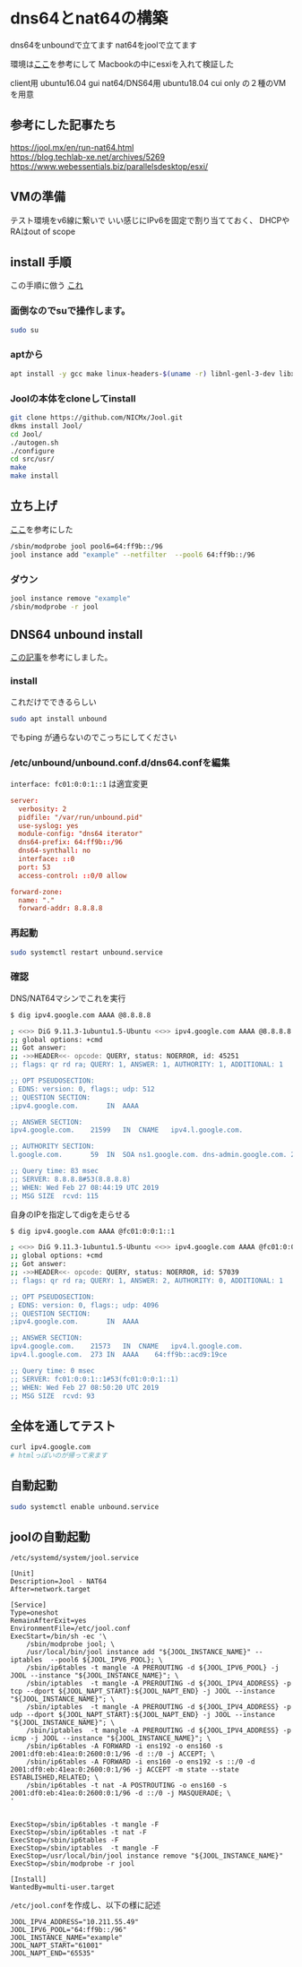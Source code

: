 # dns64とnat64の構築
dns64をunboundで立てます
nat64をjoolで立てます

環境は[ここ](https://www.webessentials.biz/parallelsdesktop/esxi/)を参考にして
Macbookの中にesxiを入れて検証した


client用 ubuntu16.04 gui
nat64/DNS64用 ubuntu18.04 cui only
の２種のVMを用意


## 参考にした記事たち
https://jool.mx/en/run-nat64.html  
https://blog.techlab-xe.net/archives/5269  
https://www.webessentials.biz/parallelsdesktop/esxi/  

## VMの準備
テスト環境をv6線に繋いで
いい感じにIPv6を固定で割り当てておく、
DHCPやRAはout of scope

## install 手順
この手順に倣う
[これ](https://jool.mx/en/install.html)


### 面倒なのでsuで操作します。
```bash
sudo su
```

### aptから
```bash
apt install -y gcc make linux-headers-$(uname -r) libnl-genl-3-dev libxtables-dev dkms git autoconf tar
```
### Joolの本体をcloneしてinstall
```bash
git clone https://github.com/NICMx/Jool.git
dkms install Jool/
cd Jool/
./autogen.sh
./configure
cd src/usr/
make
make install
```

## 立ち上げ

[ここ](https://jool.mx/en/run-nat64.html)を参考にした

```bash
/sbin/modprobe jool pool6=64:ff9b::/96
jool instance add "example" --netfilter  --pool6 64:ff9b::/96
```

### ダウン
```bash
jool instance remove "example"
/sbin/modprobe -r jool
```
## DNS64 unbound install
[この記事](https://blog.techlab-xe.net/archives/5269)を参考にしました。
### install
これだけでできるらしい
```bash
sudo apt install unbound
```
でもping
が通らないのでこっちにしてください
### /etc/unbound/unbound.conf.d/dns64.confを編集
`interface: fc01:0:0:1::1` は適宜変更
```/etc/unbound/unbound.conf.d/dns64.conf
server:
  verbosity: 2
  pidfile: "/var/run/unbound.pid"
  use-syslog: yes
  module-config: "dns64 iterator"
  dns64-prefix: 64:ff9b::/96
  dns64-synthall: no
  interface: ::0
  port: 53
  access-control: ::0/0 allow

forward-zone:
  name: "."
  forward-addr: 8.8.8.8
```
### 再起動

```bash
sudo systemctl restart unbound.service
```

### 確認
DNS/NAT64マシンでこれを実行
```bash
$ dig ipv4.google.com AAAA @8.8.8.8

; <<>> DiG 9.11.3-1ubuntu1.5-Ubuntu <<>> ipv4.google.com AAAA @8.8.8.8
;; global options: +cmd
;; Got answer:
;; ->>HEADER<<- opcode: QUERY, status: NOERROR, id: 45251
;; flags: qr rd ra; QUERY: 1, ANSWER: 1, AUTHORITY: 1, ADDITIONAL: 1

;; OPT PSEUDOSECTION:
; EDNS: version: 0, flags:; udp: 512
;; QUESTION SECTION:
;ipv4.google.com.		IN	AAAA

;; ANSWER SECTION:
ipv4.google.com.	21599	IN	CNAME	ipv4.l.google.com.

;; AUTHORITY SECTION:
l.google.com.		59	IN	SOA	ns1.google.com. dns-admin.google.com. 235857667 900 900 1800 60

;; Query time: 83 msec
;; SERVER: 8.8.8.8#53(8.8.8.8)
;; WHEN: Wed Feb 27 08:44:19 UTC 2019
;; MSG SIZE  rcvd: 115


```

自身のIPを指定してdigを走らせる
```bash
$ dig ipv4.google.com AAAA @fc01:0:0:1::1

; <<>> DiG 9.11.3-1ubuntu1.5-Ubuntu <<>> ipv4.google.com AAAA @fc01:0:0:1::1
;; global options: +cmd
;; Got answer:
;; ->>HEADER<<- opcode: QUERY, status: NOERROR, id: 57039
;; flags: qr rd ra; QUERY: 1, ANSWER: 2, AUTHORITY: 0, ADDITIONAL: 1

;; OPT PSEUDOSECTION:
; EDNS: version: 0, flags:; udp: 4096
;; QUESTION SECTION:
;ipv4.google.com.		IN	AAAA

;; ANSWER SECTION:
ipv4.google.com.	21573	IN	CNAME	ipv4.l.google.com.
ipv4.l.google.com.	273	IN	AAAA	64:ff9b::acd9:19ce

;; Query time: 0 msec
;; SERVER: fc01:0:0:1::1#53(fc01:0:0:1::1)
;; WHEN: Wed Feb 27 08:50:20 UTC 2019
;; MSG SIZE  rcvd: 93
```

## 全体を通してテスト
```bash
curl ipv4.google.com
# htmlっぽいのが帰って来ます
```

## 自動起動
```bash
sudo systemctl enable unbound.service
```

## joolの自動起動
`/etc/systemd/system/jool.service`
```/etc/systemd/system/jool.service
[Unit]
Description=Jool - NAT64
After=network.target

[Service]
Type=oneshot
RemainAfterExit=yes
EnvironmentFile=/etc/jool.conf
ExecStart=/bin/sh -ec '\
    /sbin/modprobe jool; \
    /usr/local/bin/jool instance add "${JOOL_INSTANCE_NAME}" --iptables  --pool6 ${JOOL_IPV6_POOL}; \
    /sbin/ip6tables -t mangle -A PREROUTING -d ${JOOL_IPV6_POOL} -j JOOL --instance "${JOOL_INSTANCE_NAME}"; \
    /sbin/iptables  -t mangle -A PREROUTING -d ${JOOL_IPV4_ADDRESS} -p tcp --dport ${JOOL_NAPT_START}:${JOOL_NAPT_END} -j JOOL --instance "${JOOL_INSTANCE_NAME}"; \
    /sbin/iptables  -t mangle -A PREROUTING -d ${JOOL_IPV4_ADDRESS} -p udp --dport ${JOOL_NAPT_START}:${JOOL_NAPT_END} -j JOOL --instance "${JOOL_INSTANCE_NAME}"; \
    /sbin/iptables  -t mangle -A PREROUTING -d ${JOOL_IPV4_ADDRESS} -p icmp -j JOOL --instance "${JOOL_INSTANCE_NAME}"; \
    /sbin/ip6tables -A FORWARD -i ens192 -o ens160 -s 2001:df0:eb:41ea:0:2600:0:1/96 -d ::/0 -j ACCEPT; \
    /sbin/ip6tables -A FORWARD -i ens160 -o ens192 -s ::/0 -d 2001:df0:eb:41ea:0:2600:0:1/96 -j ACCEPT -m state --state ESTABLISHED,RELATED; \
    /sbin/ip6tables -t nat -A POSTROUTING -o ens160 -s 2001:df0:eb:41ea:0:2600:0:1/96 -d ::/0 -j MASQUERADE; \
'


ExecStop=/sbin/ip6tables -t mangle -F
ExecStop=/sbin/ip6tables -t nat -F
ExecStop=/sbin/ip6tables -F
ExecStop=/sbin/iptables  -t mangle -F
ExecStop=/usr/local/bin/jool instance remove "${JOOL_INSTANCE_NAME}"
ExecStop=/sbin/modprobe -r jool

[Install]
WantedBy=multi-user.target
```

``/etc/jool.conf``を作成し、以下の様に記述
```
JOOL_IPV4_ADDRESS="10.211.55.49"
JOOL_IPV6_POOL="64:ff9b::/96"
JOOL_INSTANCE_NAME="example"
JOOL_NAPT_START="61001"
JOOL_NAPT_END="65535"
```
